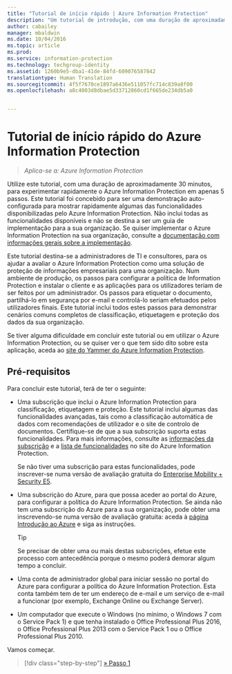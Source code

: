 ```yaml
---
title: "Tutorial de início rápido | Azure Information Protection"
description: "Um tutorial de introdução, com uma duração de aproximadamente 30 minutos, para experimentar rapidamente o Microsoft Azure Information Protection na sua organização."
author: cabailey
manager: mbaldwin
ms.date: 10/04/2016
ms.topic: article
ms.prod: 
ms.service: information-protection
ms.technology: techgroup-identity
ms.assetid: 1260b9e5-dba1-41de-84fd-609076587842
translationtype: Human Translation
ms.sourcegitcommit: 4f5f7670ce1897a6436e511057fc714c839a8f00
ms.openlocfilehash: a8c4003d8dbae5d33712860cd1f665de234db5a0


---
```


# Tutorial de início rápido do Azure Information Protection 

>*Aplica-se a: Azure Information Protection*

Utilize este tutorial, com uma duração de aproximadamente 30 minutos, para experimentar rapidamente o Azure Information Protection em apenas 5 passos. Este tutorial foi concebido para ser uma demonstração auto-configurada para mostrar rapidamente algumas das funcionalidades disponibilizadas pelo Azure Information Protection. Não inclui todas as funcionalidades disponíveis e não se destina a ser um guia de implementação para a sua organização. Se quiser implementar o Azure Information Protection na sua organização, consulte a [documentação com informações gerais sobre a implementação](../plan-design/deployment-roadmap.md). 

Este tutorial destina-se a administradores de TI e consultores, para os ajudar a avaliar o Azure Information Protection como uma solução de proteção de informações empresariais para uma organização. Num ambiente de produção, os passos para configurar a política de Information Protection e instalar o cliente e as aplicações para os utilizadores teriam de ser feitos por um administrador. Os passos para etiquetar o documento, partilhá-lo em segurança por e-mail e controlá-lo seriam efetuados pelos utilizadores finais. Este tutorial inclui todos estes passos para demonstrar cenários comuns completos de classificação, etiquetagem e proteção dos dados da sua organização. 

Se tiver alguma dificuldade em concluir este tutorial ou em utilizar o Azure Information Protection, ou se quiser ver o que tem sido dito sobre esta aplicação, aceda ao [site do Yammer do Azure Information Protection](https://www.yammer.com/askipteam/#/threads/inGroup?type=in_group&feedId=8652489&view=all).

## Pré-requisitos 
Para concluir este tutorial, terá de ter o seguinte:

- Uma subscrição que inclui o Azure Information Protection para classificação, etiquetagem e proteção. Este tutorial inclui algumas das funcionalidades avançadas, tais como a classificação automática de dados com recomendações de utilizador e o site de controlo de documentos. Certifique-se de que a sua subscrição suporta estas funcionalidades. Para mais informações, consulte as [informações da subscrição](https://www.microsoft.com/en-us/cloud-platform/azure-information-protection-pricing) e a [lista de funcionalidades](https://www.microsoft.com/en-us/cloud-platform/azure-information-protection-features) no site do Azure Information Protection.
    
    Se não tiver uma subscrição para estas funcionalidades, pode inscrever-se numa versão de avaliação gratuita do [Enterprise Mobility + Security E5](https://portal.office.com/Signup/Signup.aspx?OfferId=87dd2714-d452-48a0-a809-d2f58c4f68b7).
    
- Uma subscrição do Azure, para que possa aceder ao portal do Azure, para configurar a política do Azure Information Protection. Se ainda não tem uma subscrição do Azure para a sua organização, pode obter uma inscrevendo-se numa versão de avaliação gratuita: aceda à [página Introdução ao Azure](https://account.windowsazure.com/organization) e siga as instruções.

  > [!TIP] 
  > Se precisar de obter uma ou mais destas subscrições, efetue este processo com antecedência porque o mesmo poderá demorar algum tempo a concluir.

- Uma conta de administrador global para iniciar sessão no portal do Azure para configurar a política do Azure Information Protection. Esta conta também tem de ter um endereço de e-mail e um serviço de e-mail a funcionar (por exemplo, Exchange Online ou Exchange Server).

- Um computador que execute o Windows (no mínimo, o Windows 7 com o Service Pack 1) e que tenha instalado o Office Professional Plus 2016, o Office Professional Plus 2013 com o Service Pack 1 ou o Office Professional Plus 2010. 

Vamos começar.

>[!div class="step-by-step"]
[&#187; Passo 1](infoprotect-tutorial-step1.md)





<!--HONumber=Oct16_HO1-->


